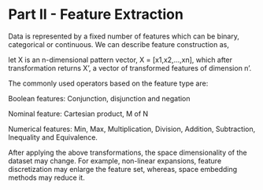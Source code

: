 # Part II - Feature Extraction

Data is represented by a fixed number of features which can be binary, categorical or continuous. We can describe feature construction as,

let X is an n-dimensional pattern vector, X = \[x1,x2,...,xn\], which after transformation returns X’, a vector of transformed features of dimension n’.  
  


The commonly used operators based on the feature type are:  


Boolean features: Conjunction, disjunction and negation

Nominal feature: Cartesian product, M of N

Numerical features: Min, Max, Multiplication, Division, Addition, Subtraction, Inequality and Equivalence.  


After applying the above transformations, the space dimensionality of the dataset may change. For example, non-linear expansions, feature discretization may enlarge the feature set, whereas, space embedding methods may reduce it.  


